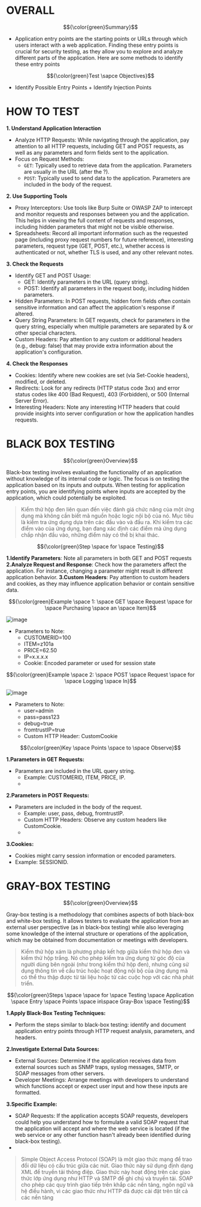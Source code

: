 # OVERALL #

$${\color{green}Summary}$$

- Application entry points are the starting points or URLs through which users interact with a web application. Finding these entry points is crucial for security testing, as they allow you to explore and analyze different parts of the application. Here are some methods to identify these entry points

$${\color{green}Test \sapce Objectives}$$

- Identify Possible Entry Points + Identify Injection Points

# HOW TO TEST #

**1. Understand Application Interaction**

- Analyze HTTP Requests: While navigating through the application, pay attention to all HTTP requests, including GET and POST requests, as well as any parameters and form fields sent to the application.
- Focus on Request Methods:
  - `GET`: Typically used to retrieve data from the application. Parameters are usually in the URL (after the ?).
  - `POST`: Typically used to send data to the application. Parameters are included in the body of the request.
    
**2. Use Supporting Tools**
    
- Proxy Interceptors: Use tools like Burp Suite or OWASP ZAP to intercept and monitor requests and responses between you and the application. This helps in viewing the full content of requests and responses, including hidden parameters that might not be visible otherwise.
- Spreadsheets: Record all important information such as the requested page (including proxy request numbers for future reference), interesting parameters, request type (GET, POST, etc.), whether access is authenticated or not, whether TLS is used, and any other relevant notes.
  
**3. Check the Requests**

- Identify GET and POST Usage:
  - GET: Identify parameters in the URL (query string).
  - POST: Identify all parameters in the request body, including hidden parameters.
- Hidden Parameters: In POST requests, hidden form fields often contain sensitive information and can affect the application's response if altered.
- Query String Parameters: In GET requests, check for parameters in the query string, especially when multiple parameters are separated by & or other special characters.
- Custom Headers: Pay attention to any custom or additional headers (e.g., debug: false) that may provide extra information about the application's configuration.

**4. Check the Responses**
- Cookies: Identify where new cookies are set (via Set-Cookie headers), modified, or deleted.
- Redirects: Look for any redirects (HTTP status code 3xx) and error status codes like 400 (Bad Request), 403 (Forbidden), or 500 (Internal Server Error).
- Interesting Headers: Note any interesting HTTP headers that could provide insights into server configuration or how the application handles requests.

# BLACK BOX TESTING #

$${\color{green}Overview}$$

Black-box testing involves evaluating the functionality of an application without knowledge of its internal code or logic. The focus is on testing the application based on its inputs and outputs. When testing for application entry points, you are identifying points where inputs are accepted by the application, which could potentially be exploited.

>Kiểm thử hộp đen liên quan đến việc đánh giá chức năng của một ứng dụng mà không cần biết mã nguồn hoặc logic nội bộ của nó. Mục tiêu là kiểm tra ứng dụng dựa trên các đầu vào và đầu ra. Khi kiểm tra các điểm vào của ứng dụng, bạn đang xác định các điểm mà ứng dụng chấp nhận đầu vào, những điểm này có thể bị khai thác.

$${\color{green}Step \space for \space Testing}$$

**1.Identify Parameters**: Note all parameters in both GET and POST requests
**2.Analyze Request and Response**:  Check how the parameters affect the application. For instance, changing a parameter might result in different application behavior.
**3.Custom Headers**: Pay attention to custom headers and cookies, as they may influence application behavior or contain sensitive data.

$${\color{green}Example \space 1: \space GET \space Request \space for \space Purchasing \space an \space Item}$$

![image](https://github.com/user-attachments/assets/04344322-237c-4bd9-b49e-eb4003878f6d)

- Parameters to Note:
  - CUSTOMERID=100
  - ITEM=z101a
  - PRICE=62.50
  - IP=x.x.x.x
  - Cookie: Encoded parameter or used for session state

$${\color{green}Example \space 2: \space POST \space Request \space for \space Logging \space In}$$

![image](https://github.com/user-attachments/assets/67dabd78-2d8b-4309-8b91-e537d653564b)

- Parameters to Note:
  - user=admin
  - pass=pass123
  - debug=true
  - fromtrustIP=true
  - Custom HTTP Header: CustomCookie

$${\color{green}Key \space Points \space to \space Observe}$$

**1.Parameters in GET Requests:**

- Parameters are included in the URL query string.
  - Example: CUSTOMERID, ITEM, PRICE, IP.
  - 
**2.Parameters in POST Requests:**

- Parameters are included in the body of the request.
  - Example: user, pass, debug, fromtrustIP.
  - Custom HTTP Headers: Observe any custom headers like CustomCookie.
  - 
**3.Cookies:**

- Cookies might carry session information or encoded parameters.
- Example: SESSIONID.

# GRAY-BOX TESTING #

$${\color{green}Overview}$$

Gray-box testing is a methodology that combines aspects of both black-box and white-box testing. It allows testers to evaluate the application from an external user perspective (as in black-box testing) while also leveraging some knowledge of the internal structure or operations of the application, which may be obtained from documentation or meetings with developers.

>Kiểm thử hộp xám là phương pháp kết hợp giữa kiểm thử hộp đen và kiểm thử hộp trắng. Nó cho phép kiểm tra ứng dụng từ góc độ của người dùng bên ngoài (như trong kiểm thử hộp đen), nhưng cũng sử dụng thông tin về cấu trúc hoặc hoạt động nội bộ của ứng dụng mà có thể thu thập được từ tài liệu hoặc từ các cuộc họp với các nhà phát triển.

$${\color{green}Steps \space \space for \space Testing \space Application \space Entry \space Points \space in\space Gray-Box \space Testing}$$

**1.Apply Black-Box Testing Techniques:**

- Perform the steps similar to black-box testing: identify and document application entry points through HTTP request analysis, parameters, and headers.

**2.Investigate External Data Sources:**

- External Sources: Determine if the application receives data from external sources such as SNMP traps, syslog messages, SMTP, or SOAP messages from other servers.
- Developer Meetings: Arrange meetings with developers to understand which functions accept or expect user input and how these inputs are formatted.

**3.Specific Example:**

- SOAP Requests: If the application accepts SOAP requests, developers could help you understand how to formulate a valid SOAP request that the application will accept and where the web service is located (if the web service or any other function hasn't already been identified during black-box testing).
- 
>Simple Object Access Protocol (SOAP) là một giao thức mạng để trao đổi dữ liệu có cấu trúc giữa các nút. Giao thức này sử dụng định dạng XML để truyền tải thông điệp. Giao thức này hoạt động trên các giao thức lớp ứng dụng như HTTP và SMTP để ghi chú và truyền tải. SOAP cho phép các quy trình giao tiếp trên khắp các nền tảng, ngôn ngữ và hệ điều hành, vì các giao thức như HTTP đã được cài đặt trên tất cả các nền tảng

